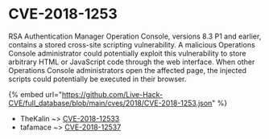 # CVE-2018-1253

RSA Authentication Manager Operation Console, versions 8.3 P1 and earlier, contains a stored cross-site scripting vulnerability. A malicious Operations Console administrator could potentially exploit this vulnerability to store arbitrary HTML or JavaScript code through the web interface. When other Operations Console administrators open the affected page, the injected scripts could potentially be executed in their browser.

{% embed url="https://github.com/Live-Hack-CVE/full_database/blob/main/cves/2018/CVE-2018-1253.json" %}


* TheKalin ~> [CVE-2018-12533](https://zeste.alice-snow.ru/2018/database/cve-2018-1253/cve-2018-12533-thekalin)
* tafamace ~> [CVE-2018-12537](https://zeste.alice-snow.ru/2018/database/cve-2018-1253/cve-2018-12537-tafamace)